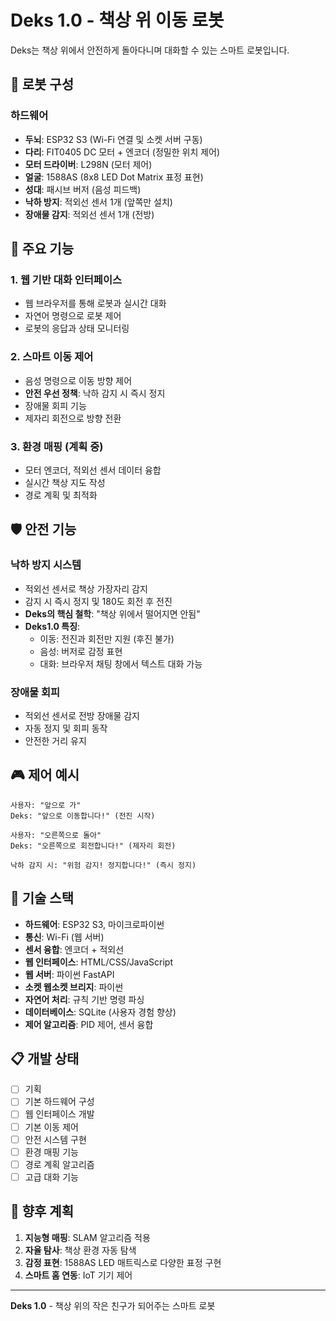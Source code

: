 # Deks 1.0 - 책상 위 이동 로봇

Deks는 책상 위에서 안전하게 돌아다니며 대화할 수 있는 스마트 로봇입니다.

## 🤖 로봇 구성

### 하드웨어
- **두뇌**: ESP32 S3 (Wi-Fi 연결 및 소켓 서버 구동)
- **다리**: FIT0405 DC 모터 + 엔코더 (정밀한 위치 제어)
- **모터 드라이버**: L298N (모터 제어)
- **얼굴**: 1588AS (8x8 LED Dot Matrix 표정 표현)
- **성대**: 패시브 버저 (음성 피드백)
- **낙하 방지**: 적외선 센서 1개 (앞쪽만 설치)
- **장애물 감지**: 적외선 센서 1개 (전방)

## 🎯 주요 기능

### 1. 웹 기반 대화 인터페이스
- 웹 브라우저를 통해 로봇과 실시간 대화
- 자연어 명령으로 로봇 제어
- 로봇의 응답과 상태 모니터링

### 2. 스마트 이동 제어
- 음성 명령으로 이동 방향 제어
- **안전 우선 정책**: 낙하 감지 시 즉시 정지
- 장애물 회피 기능
- 제자리 회전으로 방향 전환

### 3. 환경 매핑 (계획 중)
- 모터 엔코더, 적외선 센서 데이터 융합
- 실시간 책상 지도 작성
- 경로 계획 및 최적화

## 🛡️ 안전 기능

### 낙하 방지 시스템
- 적외선 센서로 책상 가장자리 감지
- 감지 시 즉시 정지 및 180도 회전 후 전진
- **Deks의 핵심 철학**: "책상 위에서 떨어지면 안됨"
- **Deks1.0 특징**:
  - 이동: 전진과 회전만 지원 (후진 불가)
  - 음성: 버저로 감정 표현
  - 대화: 브라우저 채팅 창에서 텍스트 대화 가능

### 장애물 회피
- 적외선 센서로 전방 장애물 감지
- 자동 정지 및 회피 동작
- 안전한 거리 유지

## 🎮 제어 예시

```
사용자: "앞으로 가"
Deks: "앞으로 이동합니다!" (전진 시작)

사용자: "오른쪽으로 돌아"
Deks: "오른쪽으로 회전합니다!" (제자리 회전)

낙하 감지 시: "위험 감지! 정지합니다!" (즉시 정지)
```

## 🔧 기술 스택

- **하드웨어**: ESP32 S3, 마이크로파이썬
- **통신**: Wi-Fi (웹 서버)
- **센서 융합**: 엔코더 + 적외선
- **웹 인터페이스**: HTML/CSS/JavaScript
- **웹 서버**: 파이썬 FastAPI
- **소켓 웹소켓 브리지**: 파이썬
- **자연어 처리**: 규칙 기반 명령 파싱
- **데이터베이스**: SQLite (사용자 경험 향상)
- **제어 알고리즘**: PID 제어, 센서 융합

## 📋 개발 상태

- [ ] 기획
- [ ] 기본 하드웨어 구성
- [ ] 웹 인터페이스 개발
- [ ] 기본 이동 제어
- [ ] 안전 시스템 구현
- [ ] 환경 매핑 기능
- [ ] 경로 계획 알고리즘
- [ ] 고급 대화 기능

## 🚀 향후 계획

1. **지능형 매핑**: SLAM 알고리즘 적용
2. **자율 탐사**: 책상 환경 자동 탐색
3. **감정 표현**: 1588AS LED 매트릭스로 다양한 표정 구현
4. **스마트 홈 연동**: IoT 기기 제어

---

**Deks 1.0** - 책상 위의 작은 친구가 되어주는 스마트 로봇
